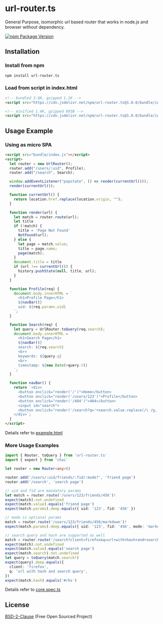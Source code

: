 # url-router.ts

General Purpose, isomorphic url based router that works in node.js and browser without dependency.

[![npm Package Version](https://img.shields.io/npm/v/url-router.ts.svg?maxAge=3600)](https://www.npmjs.com/package/url-router.ts)

## Installation

### Install from npm
```bash
npm install url-router.ts
```

### Load from script in index.html
```html
<!-- bundled 3.6K, gzipped 1.1K -->
<script src="https://cdn.jsdelivr.net/npm/url-router.ts@1.0.0/bundle/index.js"></script>

<!-- minified 1.4K, gzipped 693B -->
<script src="https://cdn.jsdelivr.net/npm/url-router.ts@1.0.0/bundle/index.min.js"></script>
```

## Usage Example

### Using as micro SPA
```html
<script src="bundle/index.js"></script>
<script>
  let router = new UrlRouter();
  router.add("/users/:uid", Profile);
  router.add("/search", Search);

  window.addEventListener("popstate", () => render(currentUrl()));
  render(currentUrl());

  function currentUrl() {
    return location.href.replace(location.origin, "");
  }

  function render(url) {
    let match = router.route(url);
    let title
    if (!match) {
      title = 'Page Not Found'
      NotFound(url);
    } else {
      let page = match.value;
      title = page.name;
      page(match);
    }
    document.title = title
    if (url !== currentUrl()) {
      history.pushState(null, title, url);
    }
  }

  function Profile(req) {
    document.body.innerHTML = `
      <h1>Profile Page</h1>
      ${navBar()}
      uid: ${req.params.uid}
    `;
  }

  function Search(req) {
    let query = UrlRouter.toQuery(req.search);
    document.body.innerHTML = `
      <h1>Search Page</h1>
      ${navBar()}
      search: ${req.search}
      <br>
      keywords: ${query.q}
      <br>
      timestamp: ${new Date(+query.t)}
    `;
  }

  function navBar() {
    return `<div>
      <button onclick="render('/')">Home</button>
      <button onclick="render('/users/123')">Profile</button>
      <button onclick="render('/404')">404</button>
      <input id="search">
      <button onclick="render('/search?q='+search.value.replace(/\ /g,'+')+'&t='+Date.now())">Search</button>
    </div>`;
  }
</script>
```
Details refer to [example.html](./example.html)

### More Usage Examples

```typescript
import { Router, toQuery } from 'url-router.ts'
import { expect } from 'chai'

let router = new Router<any>()

router.add('/users/:uid/friends/:fid/:mode?', 'friend page')
router.add('/search', 'search page')

// uid and fid are mandatory params
let match = router.route('/users/123/friends/456')!
expect(match).not.undefined
expect(match.value).equals('friend page')
expect(match.params).deep.equals({ uid: '123', fid: '456' })

// mode is optional params
match = router.route('/users/123/friends/456/markdown')!
expect(match.params).deep.equals({ uid: '123', fid: '456', mode: 'markdown' })

// search query and hash are supported as well
match = router.route('/search?client=firefox&q=url+with+hash+and+search+query#rhs')!
expect(match).not.undefined
expect(match.value).equals('search page')
expect(match.search).not.undefined
let query = toQuery(match.search!)
expect(query).deep.equals({
  client: 'firefox',
  q: 'url with hash and search query',
})
expect(match.hash).equals('#rhs')
```

Details refer to [core.spec.ts](./src/core.spec.ts)

## License
[BSD-2-Clause](./LICENSE) (Free Open Sourced Project)
